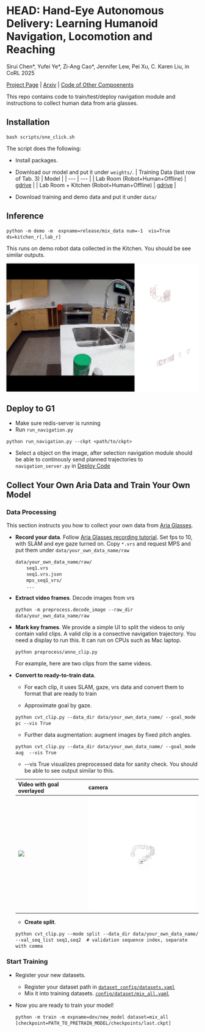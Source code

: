 # HEAD: Hand-Eye Autonomous Delivery: Learning Humanoid Navigation, Locomotion and Reaching


Sirui Chen*, Yufei Ye*, Zi-Ang Cao*, Jennifer Lew, Pei Xu, C. Karen Liu, in CoRL 2025

[Project Page](https://stanford-tml.github.io/HEAD/)
| [Arxiv](https://arxiv.org/abs/2508.03068) | [Code of Other Compoenents](https://github.com/Stanford-TML/HEAD_release)

This repo contains code to train/test/deploy navigation module and instructions to collect human data from aria glasses. 


## Installation

```
bash scripts/one_click.sh
```

The script does the following: 
- Install packages.
- Download our model and put it under `weights/`. 
    | Training Data (last row of Tab. 3) | Model |
    | --- | --- |
    | Lab Room (Robot+Human+Offline) | [gdrive](17NCkl2YISKJZXi091DIRojCiNJgYE-56) |
    | Lab Room + Kitchen (Robot+Human+Offline) | [gdrive](1mNBpCy1eGo6XsnBEgAuxNiUnHZkFzmoa) |

- Download training and demo data and put it under `data/` 

## Inference
```
python -m demo -m  expname=release/mix_data num=-1  vis=True ds=kitchen_r[,lab_r] 
```
This runs on demo robot data collected in the Kitchen. You should be see similar outputs.

![image](doc/example_out.gif)


## Deploy to G1
- Make sure redis-server is running
- Run `run_navigation.py`
```
python run_navigation.py --ckpt <path/to/ckpt>
```
- Select a object on the image, after selection navigation module should be able to continously send planned trajectories to `navigation_server.py` in [Deploy Code](https://github.com/Stanford-TML/HEAD_release_deploy.git)


## Collect Your Own Aria Data and Train Your Own Model
### Data Processing
This section instructs you how to collect your own data from [Aria Glasses](https://www.projectaria.com/).
- **Record your data**. Follow [Aria Glasses recording tutorial](https://facebookresearch.github.io/projectaria_tools/docs/ARK/ARK_quickstart). Set fps to 10, with SLAM and eye gaze turned on. Copy `*.vrs` and request MPS and put them under `data/your_own_data_name/raw`
    ```
    data/your_own_data_name/raw/
        seq1.vrs
        seq1.vrs.json
        mps_seq1_vrs/
        ...
    ```
- **Extract video frames**. Decode images from vrs
    ```
    python -m preprocess.decode_image --raw_dir data/your_own_data_name/raw
    ```

- **Mark key frames**.  We provide a simple UI to split the videos to only contain valid clips. A valid clip is a consective navigation trajectory.  You need a display to run this. It can run on CPUs such as Mac laptop.
    ```
    python preprocess/anno_clip.py
    ```
    For example, here are two clips from the same videos.


- **Convert to ready-to-train data**.
    + For each clip, it uses SLAM, gaze, vrs data and convert them to format that are ready to train

    + Approximate goal by gaze.
    ```
    python cvt_clip.py --data_dir data/your_own_data_name/ --goal_mode pc --vis True
    ```
    + Further data augmentation: augment images by fixed pitch angles. 
    ```
    python cvt_clip.py --data_dir data/your_own_data_name/ --goal_mode aug  --vis True
    ```

    + --vis True visualizes preprocessed data for sanity check. You should be able to see output similar to this.
    
    | Video with goal overlayed | camera |
    | --- | --- |
    |<img src="doc/example_goal.gif" height="300"/> | <img src="doc/example_cam.gif" height="300"/> |
    
    + **Create split**. 
    ```
    python cvt_clip.py --mode split --data_dir data/your_own_data_name/  --val_seq_list seq1,seq2  # validation sequence index, separate with comma
    ```


### Start Training
- Register your new datasets.
    + Register your dataset path in [`dataset_config/datasets.yaml`](dataset_config/datasets.yaml)
    + Mix it into training datasets. [`config/dataset/mix_all.yaml`](config/dataset/mix_all.yaml)


- Now you are ready to train your model! 
    ```
    python -m train -m expname=dev/new_model dataset=mix_all [checkpoint=PATH_TO_PRETRAIN_MODEL/checkpoints/last.ckpt]
    ```